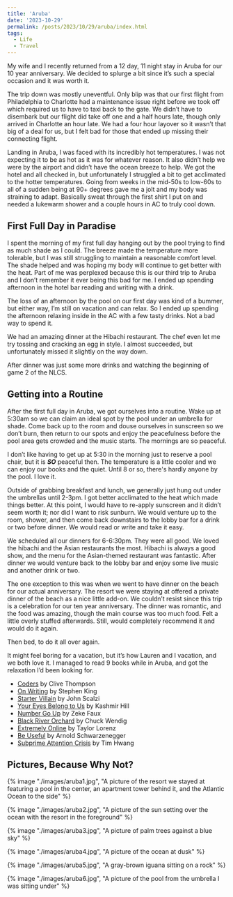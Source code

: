 ```yaml
---
title: 'Aruba'
date: '2023-10-29'
permalink: /posts/2023/10/29/aruba/index.html
tags:
  - Life
  - Travel
---
```


My wife and I recently returned from a 12 day, 11 night stay in Aruba for our 10 year anniversary. We decided to splurge a bit since it’s such a special occasion and it was worth it.
<!-- excerpt -->

The trip down was mostly uneventful. Only blip was that our first flight from Philadelphia to Charlotte had a maintenance issue right before we took off which required us to have to taxi back to the gate. We didn’t have to disembark but our flight did take off one and a half hours late, though only arrived in Charlotte an hour late. We had a four hour layover so it wasn’t that big of a deal for us, but I felt bad for those that ended up missing their connecting flight.

Landing in Aruba, I was faced with its incredibly hot temperatures. I was not expecting it to be as hot as it was for whatever reason. It also didn’t help we were by the airport and didn’t have the ocean breeze to help. We got the hotel and all checked in, but unfortunately I struggled a bit to get acclimated to the hotter temperatures. Going from weeks in the mid-50s to low-60s to all of a sudden being at 90+ degrees gave me a jolt and my body was straining to adapt. Basically sweat through the first shirt I put on and needed a lukewarm shower and a couple hours in AC to truly cool down.

## First Full Day in Paradise

I spent the morning of my first full day hanging out by the pool trying to find as much shade as I could. The breeze made the temperature more tolerable, but I was still struggling to maintain a reasonable comfort level. The shade helped and was hoping my body will continue to get better with the heat. Part of me was perplexed because this is our third trip to Aruba and I don’t remember it ever being this bad for me. I ended up spending afternoon in the hotel bar reading and writing with a drink.

The loss of an afternoon by the pool on our first day was kind of a bummer, but either way, I’m still on vacation and can relax. So I ended up spending the afternoon relaxing inside in the AC with a few tasty drinks. Not a bad way to spend it.

We had an amazing dinner at the Hibachi restaurant. The chef even let me try tossing and cracking an egg in style. I almost succeeded, but unfortunately missed it slightly on the way down.

After dinner was just some more drinks and watching the beginning of game 2 of the NLCS.

## Getting into a Routine


After the first full day in Aruba, we got ourselves into a routine. Wake up at 5:30am so we can claim an ideal spot by the pool under an umbrella for shade. Come back up to the room and douse ourselves in sunscreen so we don’t burn, then return to our spots and enjoy the peacefulness before the pool area gets crowded and the music starts. The mornings are so peaceful.

I don’t like having to get up at 5:30 in the morning just to reserve a pool chair, but it is **_SO_** peaceful then. The temperature is a little cooler and we can enjoy our books and the quiet. Until 8 or so, there's hardly anyone by the pool. I love it.

Outside of grabbing breakfast and lunch, we generally just hung out under the umbrellas until 2-3pm. I got better acclimated to the heat which made things better. At this point, I would have to re-apply sunscreen and it didn’t seem worth it; nor did I want to risk sunburn. We would venture up to the room, shower, and then come back downstairs to the lobby bar for a drink or two before dinner. We would read or write and take it easy.

We scheduled all our dinners for 6-6:30pm. They were all good. We loved the hibachi and the Asian restaurants the most. Hibachi is always a good show, and the menu for the Asian-themed restaurant was fantastic. After dinner we would venture back to the lobby bar and enjoy some live music and another drink or two.

The one exception to this was when we went to have dinner on the beach for our actual anniversary. The resort we were staying at offered a private dinner of the beach as a nice little add-on. We couldn’t resist since this trip is a celebration for our ten year anniversary. The dinner was romantic, and the food was amazing, though the main course was too much food. Felt a little overly stuffed afterwards. Still, would completely recommend it and would do it again.

Then bed, to do it all over again.

It might feel boring for a vacation, but it’s how Lauren and I vacation, and we both love it. I managed to read 9 books while in Aruba, and got the relaxation I’d been looking for.

- [Coders](https://bookshop.org/p/books/coders-the-making-of-a-new-tribe-and-the-remaking-of-the-world-clive-thompson/12477150?ean=9780735220584) by Clive Thompson
- [On Writing](https://bookshop.org/p/books/on-writing-a-memoir-of-the-craft-stephen-king/14560198) by Stephen King
- [Starter Villain](https://bookshop.org/p/books/starter-villain-john-scalzi/18753219?ean=9780765389220) by John Scalzi
- [Your Eyes Belong to Us](https://bookshop.org/p/books/your-face-belongs-to-us-a-secretive-startup-s-quest-to-end-privacy-as-we-know-it-kashmir-hill/19573494?ean=9780593448564) by Kashmir Hill
- [Number Go Up](https://bookshop.org/p/books/number-go-up-inside-crypto-s-wild-rise-and-staggering-fall-zeke-faux/19900961?ean=9780593443811) by Zeke Faux
- [Black River Orchard](https://bookshop.org/p/books/black-river-orchard-chuck-wendig/19598190?ean=9780593158746) by Chuck Wendig
- [Extremely Online](https://bookshop.org/p/books/extremely-online-the-untold-story-of-fame-influence-and-power-on-the-internet-taylor-lorenz/19718842?ean=9781982146863) by Taylor Lorenz
- [Be Useful](https://bookshop.org/p/books/be-useful-seven-tools-for-life-arnold-schwartzenegger/19976031) by Arnold Schwarzenegger
- [Subprime Attention Crisis](https://bookshop.org/books/subprime-attention-crisis-advertising-and-the-time-bomb-at-the-heart-of-the-internet/9780374538651) by Tim Hwang

## Pictures, Because Why Not?

{% image "./images/aruba1.jpg", "A picture of the resort we stayed at featuring a pool in the center, an apartment tower behind it, and the Atlantic Ocean to the side" %}

{% image "./images/aruba2.jpg", "A picture of the sun setting over the ocean with the resort in the foreground" %}

{% image "./images/aruba3.jpg", "A picture of palm trees against a blue sky" %}

{% image "./images/aruba4.jpg", "A picture of the ocean at dusk" %}

{% image "./images/aruba5.jpg", "A gray-brown iguana sitting on a rock" %}

{% image "./images/aruba6.jpg", "A picture of the pool from the umbrella I was sitting under" %}
